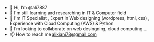 - 👋 Hi, I’m @ali7887
- 👀 I'm still learning and researching in IT & Computer field
- 🌱 I'm IT Specialist , Expert in Web designing (wordpress, html, css) , Experience with Cloud Computing (AWS) & Python
- 💞️ I’m looking to collaborate on web desingning, cloud computing....
- 📫 How to reach me alikiani78@gmail.com

<!---
ali7887/ali7887 is a ✨ special ✨ repository because its `README.md` (this file) appears on your GitHub profile.
You can click the Preview link to take a look at your changes.
--->
